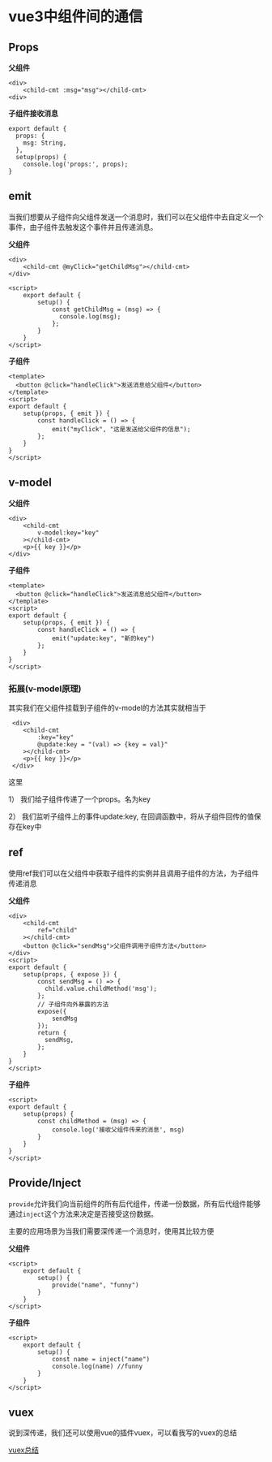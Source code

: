 # vue3中组件间的通信

## Props

**父组件**

```vue
<div>
	<child-cmt :msg="msg"></child-cmt>
<div>
```

**子组件接收消息**

```vue
export default {
  props: {
    msg: String,
  },
  setup(props) {
    console.log('props:', props);
}
```

## emit

当我们想要从子组件向父组件发送一个消息时，我们可以在父组件中去自定义一个事件，由子组件去触发这个事件并且传递消息。

**父组件**

```vue
<div>
	<child-cmt @myClick="getChildMsg"></child-cmt>
</div>

<script>
    export default {
        setup() {
            const getChildMsg = (msg) => {
              console.log(msg);
            };
    	}
    }
</script>
```

**子组件**

```vue
<template>
  <button @click="handleClick">发送消息给父组件</button>
</template>
<script>
export default {
    setup(props, { emit }) {
        const handleClick = () => {
            emit("myClick", "这是发送给父组件的信息");
        };
    }
}
</script>
```

## v-model

**父组件**

```vue
<div>
    <child-cmt
        v-model:key="key"
    ></child-cmt>
    <p>{{ key }}</p>
</div>
```

**子组件**

```vue
<template>
  <button @click="handleClick">发送消息给父组件</button>
</template>
<script>
export default {
    setup(props, { emit }) {
        const handleClick = () => {
            emit("update:key", "新的key")
        };
    }
}
</script>
```

### 拓展(v-model原理)

其实我们在父组件挂载到子组件的v-model的方法其实就相当于

```vue
 <div>
 	<child-cmt
        :key="key"
        @update:key = "(val) => {key = val}"
    ></child-cmt>
    <p>{{ key }}</p>
 </div>

```

这里

1） 我们给子组件传递了一个props。名为key

2） 我们监听子组件上的事件update:key, 在回调函数中，将从子组件回传的值保存在key中

## ref

使用ref我们可以在父组件中获取子组件的实例并且调用子组件的方法，为子组件传递消息

**父组件**

```vue
<div>
    <child-cmt
        ref="child"
    ></child-cmt>
    <button @click="sendMsg">父组件调用子组件方法</button>
</div>
<script>
export default {
    setup(props, { expose }) {
        const sendMsg = () => {
          child.value.childMethod('msg');
        };
        // 子组件向外暴露的方法
        expose({
            sendMsg
        });
        return {
          sendMsg,
        };
    }
}
</script>
```

**子组件**

```vue
<script>
export default {
    setup(props) {
        const childMethod = (msg) => {
            console.log('接收父组件传来的消息', msg)
        }
    }
}
</script>
```

## Provide/Inject

`provide`允许我们向当前组件的所有后代组件，传递一份数据，所有后代组件能够通过`inject`这个方法来决定是否接受这份数据。

主要的应用场景为当我们需要深传递一个消息时，使用其比较方便

**父组件**

```vue
<script>
    export default {
        setup() {
            provide("name", "funny")
        }
    }
</script>
```

**子组件**

```vue
<script>
    export default {
        setup() {
            const name = inject("name")
            console.log(name) //funny
        }
    }  
</script> 
```

## vuex

说到深传递，我们还可以使用vue的插件vuex，可以看我写的vuex的总结

[vuex总结](https://github.com/lin0606/note/blob/main/Vue/Vuex.md)

